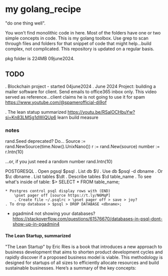 # my golang_recipe

"do one thing well". 

You won't find monolithic code in here. Most of the folders have one or two simple concepts in code. This is my golang toolbox. Use grep to scan through files and folders for that snippet of code that might help...build complex, not complicated. This repository is updated on a regular basis.

pkg folder is 224MB 09june2024.

## TODO

. Blockchain project - started 04june2024
. June 2024 Project: building a mailer software for client. Send emails to office365 inbox only. This video served as reference...client claims he is not going to use it for spam https://www.youtube.com/@spamerofficial-dj9of

. The lean statup summarized https://youtu.be/RSaIOCHbuYw?si=Kn83LMSg1dWiQUp6
    learn build measure

### notes
rand.Seed deprecated? Do...
Source := rand.NewSource(time.Now().UnixNano())
r := rand.New(source)
number := r.Intn(10)

...or, if you just need a random number
rand.Intn(10)

POSTGRESQL
    . Open pgsql $psql
    . List db $\l
    . Use db $psql -d dbname
        . Or $\c dbname
    . List tables $\dt
    . Describe tables $\d table_name
    . To see what's inside of table: $> SELECT * FROM table_name;

    * Postgres control psql display rows with (END)
        \pset pager off [source https://t.ly/N6MqP]
        . Create file ~/.psqlrc > \pset pager off > save > joy?
    . To drop database > $psql > DROP DATABASE <dbname>;

* pgadmin4 not showing your databases? 
    https://stackoverflow.com/questions/61576670/databases-in-psql-dont-show-up-in-pgadmin4

#### The Lean Startup, summarized
"The Lean Startup" by Eric Ries is a book that introduces a new approach to business development that aims to shorten product development cycles and rapidly discover if a proposed business model is viable. This methodology is designed for startups of all sizes to efficiently allocate resources and build sustainable businesses. Here’s a summary of the key concepts:

